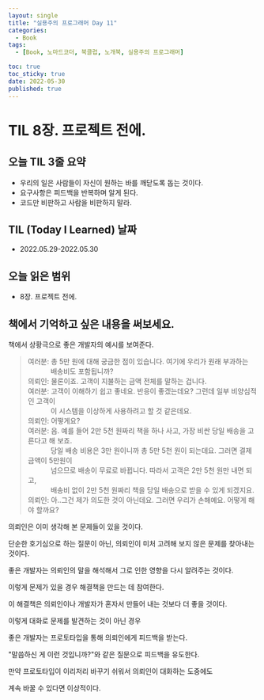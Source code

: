 ```yaml
---
layout: single
title: "실용주의 프로그래머 Day 11"
categories:
  - Book
tags:
  - [Book, 노마드코더, 북클럽, 노개북, 실용주의 프로그래머]

toc: true
toc_sticky: true
date: 2022-05-30
published: true
---
```


# TIL 8장. 프로젝트 전에.

## 오늘 TIL 3줄 요약
- 우리의 일은 사람들이 자신이 원하는 바를 깨닫도록 돕는 것이다.
- 요구사항은 피드백을 반복하며 알게 된다.
- 코드만 비판하고 사람을 비판하지 말라.

## TIL (Today I Learned) 날짜
- 2022.05.29-2022.05.30

## 오늘 읽은 범위
- 8장. 프로젝트 전에.

## 책에서 기억하고 싶은 내용을 써보세요.
책에서 상황극으로 좋은 개발자의 예시를 보여준다.

> 여러분: 총 5만 원에 대해 궁금한 점이 있습니다. 여기에 우리가 원래 부과하는 <br>
>     배송비도 포함됩니까?<br>
> 의뢰인: 물론이죠. 고객이 지불하는 금액 전체를 말하는 겁니다.<br>
> 여러분: 고객이 이해하기 쉽고 좋네요. 반응이 좋겠는데요? 그런데 일부 비양심적인 고객이<br>
>     이 시스템을 이상하게 사용하려고 할 것 같은데요.<br>
> 의뢰인: 어떻게요?<br>
> 여러분: 음. 예를 들어 2만 5천 원짜리 책을 하나 사고, 가장 비싼 당일 배송을 고른다고 해 보죠.<br>
>     당일 배송 비용은 3만 원이니까 총 5만 5천 원이 되는데요. 그러면 결제금액이 5만원이<br>
>     넘으므로 배송이 무료로 바뀝니다. 따라서 고객은 2만 5천 원만 내면 되고,<br>
>     배송비 없이 2만 5천 원짜리 책을 당일 배송으로 받을 수 있게 되겠지요.<br>
> 의뢰인: 아..그건 제가 의도한 것이 아닌데요. 그러면 우리가 손해예요. 어떻게 해야 할까요?<br>

의뢰인은 이미 생각해 본 문제들이 있을 것이다.

단순한 호기심으로 하는 질문이 아닌, 의뢰인이 미처 고려해 보지 않은 문제를 찾아내는 것이다.

좋은 개발자는 의뢰인의 말을 해석해서 그로 인한 영향을 다시 알려주는 것이다.

이렇게 문제가 있을 경우 해결책을 만드는 데 참여한다.

이 해결책은 의뢰인이나 개발자가 혼자서 만들어 내는 것보다 더 좋을 것이다.

이렇게 대화로 문제를 발견하는 것이 아닌 경우

좋은 개발자는 프로토타입을 통해 의뢰인에게 피드백을 받는다.

"말씀하신 게 이런 것입니까?"와 같은 질문으로 피드백을 유도한다.

만약 프로토타입이 이리저리 바꾸기 쉬워서 의뢰인이 대화하는 도중에도

계속 바꿀 수 있다면 이상적이다.
